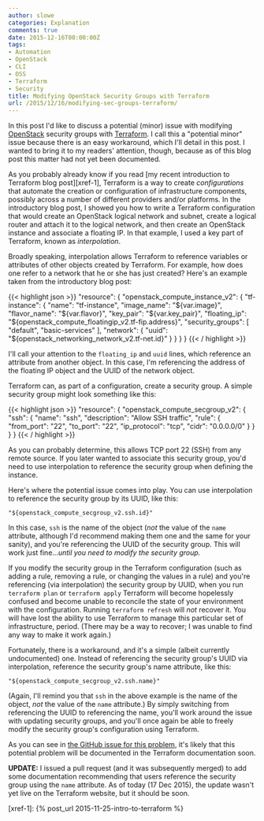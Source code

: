 ```yaml
---
author: slowe
categories: Explanation
comments: true
date: 2015-12-16T00:00:00Z
tags:
- Automation
- OpenStack
- CLI
- OSS
- Terraform
- Security
title: Modifying OpenStack Security Groups with Terraform
url: /2015/12/16/modifying-sec-groups-terraform/
---
```


In this post I'd like to discuss a potential (minor) issue with modifying [OpenStack][link-2] security groups with [Terraform][link-1]. I call this a "potential minor" issue because there is an easy workaround, which I'll detail in this post. I wanted to bring it to my readers' attention, though, because as of this blog post this matter had not yet been documented.

As you probably already know if you read [my recent introduction to Terraform blog post][xref-1], Terraform is a way to create _configurations_ that automate the creation or configuration of infrastructure components, possibly across a number of different providers and/or platforms. In the introductory blog post, I showed you how to write a Terraform configuration that would create an OpenStack logical network and subnet, create a logical router and attach it to the logical network, and then create an OpenStack instance and associate a floating IP. In that example, I used a key part of Terraform, known as _interpolation_.

Broadly speaking, interpolation allows Terraform to reference variables or attributes of other objects created by Terraform. For example, how does one refer to a network that he or she has just created? Here's an example taken from the introductory blog post:

{{< highlight json >}}
   "resource": {
        "openstack_compute_instance_v2": {
            "tf-instance": {
                "name": "tf-instance",
                "image_name": "${var.image}",
                "flavor_name": "${var.flavor}",
                "key_pair": "${var.key_pair}",
                "floating_ip": "${openstack_compute_floatingip_v2.tf-fip.address}",
                "security_groups": [
                    "default",
                    "basic-services"
                ],
                "network": {
                    "uuid": "${openstack_networking_network_v2.tf-net.id}"
                }
            }
        }
    }
{{< / highlight >}}

I'll call your attention to the `floating_ip` and `uuid` lines, which reference an attribute from another object. In this case, I'm referencing the address of the floating IP object and the UUID of the network object.

Terraform can, as part of a configuration, create a security group. A simple security group might look something like this:

{{< highlight json >}}
    "resource": {
        "openstack_compute_secgroup_v2": {
            "ssh": {
                "name": "ssh",
                "description": "Allow SSH traffic",
                "rule": {
                    "from_port": "22",
                    "to_port": "22",
                    "ip_protocol": "tcp",
                    "cidr": "0.0.0.0/0"
                }
            }
        }
    }
{{< / highlight >}}

As you can probably determine, this allows TCP port 22 (SSH) from any remote source. If you later wanted to associate this security group, you'd need to use interpolation to reference the security group when defining the instance.

Here's where the potential issue comes into play. You can use interpolation to reference the security group by its UUID, like this:

    "${openstack_compute_secgroup_v2.ssh.id}"

In this case, `ssh` is the name of the object (_not_ the value of the `name` attribute, although I'd recommend making them one and the same for your sanity), and you're referencing the UUID of the security group. This will work just fine..._until you need to modify the security group._

If you modify the security group in the Terraform configuration (such as adding a rule, removing a rule, or changing the values in a rule) and you're referencing (via interpolation) the security group by UUID, when you run `terraform plan` or `terraform apply` Terraform will become hopelessly confused and become unable to reconcile the state of your environment with the configuration. Running `terraform refresh` will _not_ recover it. You will have lost the ability to use Terraform to manage this particular set of infrastructure, period. (There may be a way to recover; I was unable to find any way to make it work again.)

Fortunately, there is a workaround, and it's a simple (albeit currently undocumented) one. Instead of referencing the security group's UUID via interpolation, reference the security group's name attribute, like this:

    "${openstack_compute_secgroup_v2.ssh.name}"

(Again, I'll remind you that `ssh` in the above example is the name of the object, _not_ the value of the `name` attribute.) By simply switching from referencing the UUID to referencing the name, you'll work around the issue with updating security groups, and you'll once again be able to freely modify the security group's configuration using Terraform.

As you can see in [the GitHub issue for this problem][link-3], it's likely that this potential problem will be documented in the Terraform documentation soon.

**UPDATE:** I issued a pull request (and it was subsequently merged) to add some documentation recommending that users reference the security group using the `name` attribute. As of today (17 Dec 2015), the update wasn't yet live on the Terraform website, but it should be soon.


[link-1]: http://terraform.io
[link-2]: http://www.openstack.org
[link-3]: https://github.com/hashicorp/terraform/issues/4319
[xref-1]: {% post_url 2015-11-25-intro-to-terraform %}
